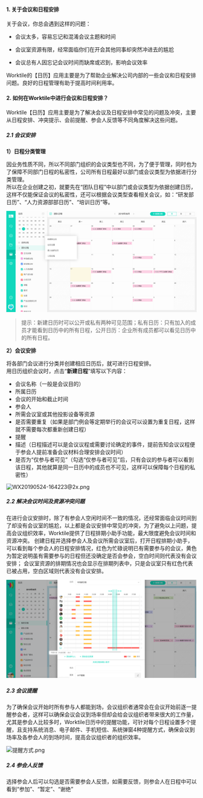 #### 1. 关于会议和日程安排

关于会议，你总会遇到这样的问题：

* 会议太多，容易忘记和混淆会议主题和时间

* 会议室资源有限，经常面临你们在开会其他同事却突然冲进去的尴尬

* 会议总有人因忘记会议时间而缺席或迟到，影响会议效率

Worktile的【日历】应用主要是为了帮助企业解决公司内部的一些会议和日程安排问题。良好的日程管理有助于提高时间利用率。

#### 2. 如何在Worktile中进行会议和日程安排？

Worktile【日历】应用主要是为了解决会议及日程安排中常见的问题及冲突，主要从日程安排、冲突提示、会前提醒、参会人反馈等不同角度解决这些问题。

##### 2.1 会议安排

**1）日程分类管理**

因业务性质不同，所以不同部门组织的会议类型也不同，为了便于管理，同时也为了保障不同部门日程的私密性，公司所有日程最好以部门或会议类型为依据进行分类管理。  
所以在企业创建之初，就要先在“团队日程”中以部门或会议类型为依据创建日历，这样不仅能保证会议的私密性，还可以根据会议类型查看相关会议，如：“研发部日历”、“人力资源部部日历”、“培训日历”等。

![](/assets/日历-日历类型.png)

> 提示：新建日历时可以公开或私有两种可见范围；私有日历：只有加入的成员才能看到日历中的所有日程，公开日历：企业所有成员都可以看见日历中的所有日程。

**2）会议安排**

将各部门会议进行分类并创建相应日历后，就可进行日程安排。  
用日历组织会议时，点击“**新建日程**”填写以下内容：

* 会议名称（一般是会议目的）  
* 所属日历  
* 会议的开始和截止时间  
* 参会人
* 所需会议室或其他投影设备等资源
* 是否需要重复（如果是部门例会等定期举行的会议可以设置为重复日程，这样就不需要每次都重新创建日程）
* 提醒
* 描述（日程描述可以是会议议程或需要讨论确定的事件，提前告知会议议程便于参会人提前准备会议材料合理安排会议时间）
* 是否为“仅参与者可见”（勾选“仅参与者可见”后，只有会议的参与者可以看到该日程，其他就算是同一日历中的成员也不可见，这样可以保障每个日程的私密性）

![WX20190524-164223@2x.png](https://wt-box.worktile.com/public/a1b51c01-6518-405f-9cbe-9b9819baaa9e)

##### 2.2 解决会议时间及资源冲突问题

在进行会议安排时，除了有参会人空闲时间不一致的情况，还经常面临会议时间到了却没有会议室的尴尬，以上都是会议安排中常见的冲突，为了避免以上问题，提高会议组织效率，Worktile提供了日程排期小助手功能，最大限度避免会议时间和资源冲突。
创建日程并选择参会人及会议所需会议室后，打开日程排期小助手，可以看到每个参会人的日程安排情况，红色为忙碌说明已有需要参与的会议，黄色为暂定说明虽有需要参与的日程但还没确定是否会参会，空白时间则代表没有会议安排；
会议室资源的排期情况也会显示在排期列表中，只是会议室只有红色代表已被占用，空白区域则代表没有会议安排。

![](/assets/日历-日程排期助手.png)

##### 2.3 会议提醒

为了确保会议开始时所有参与人都能到场，会议组织者通常会在会议开始前逐一提醒参会者，这样可以确保会议会议到场率但却会给会议组织者带来很大的工作量，尤其是参会人比较多时，Worktile日历中的提醒功能，可针对每个日程设置多个提醒，且支持系统消息、电子邮件、手机短信、系统弹窗4种提醒方式，确保会议到场率及各参会人的到场时间，提高会议组织者的组织效率。

![提醒方式.png](https://wt-box.worktile.com/public/5b9d6319-7bad-4d85-a326-ca27bb26b5bd)

##### 2.4 参会人反馈


选择参会人后可以勾选是否需要参会人反馈，如需要反馈，则参会人在日程中可以看到“参加”、“暂定”、“谢绝”


